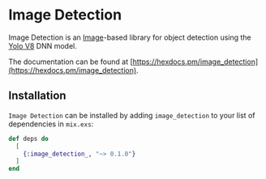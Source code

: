 # Image Detection

Image Detection is an [Image](https://hex.pm/packages/image)-based library for object detection using the [Yolo V8]() DNN model.

The documentation can be found at [https://hexdocs.pm/image_detection](https://hexdocs.pm/image_detection).

## Installation

`Image Detection` can be installed by adding `image_detection` to your list of dependencies in `mix.exs`:

```elixir
def deps do
  [
    {:image_detection_, "~> 0.1.0"}
  ]
end
```
